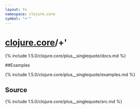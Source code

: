 ```yaml
---
layout: fn
namespace: clojure.core
symbol: "+'"
---
```


# [clojure.core](../)/+'

{% include 1.5.0/clojure.core/plus__singlequote/docs.md %}

##Examples

{% include 1.5.0/clojure.core/plus__singlequote/examples.md %}
## Source
{% include 1.5.0/clojure.core/plus__singlequote/src.md %}

